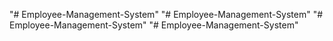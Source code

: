 "# Employee-Management-System" 
"# Employee-Management-System" 
"# Employee-Management-System" 
"# Employee-Management-System" 
